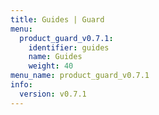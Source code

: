 ```yaml
---
title: Guides | Guard
menu:
  product_guard_v0.7.1:
    identifier: guides
    name: Guides
    weight: 40
menu_name: product_guard_v0.7.1
info:
  version: v0.7.1
---
```


